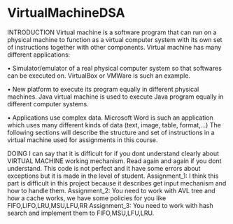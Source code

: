 # VirtualMachineDSA
INTRODUCTION
  Virtual machine is a software program that can run on a physical machine to
  function as a virtual computer system with its own set of instructions together
  with other components.
  Virtual machine has many different applications:
  
  • Simulator/emulator of a real physical computer system so that softwares
  can be executed on. VirtualBox or VMWare is such an example.
  
  • New platform to execute its program equally in different physical machines. Java virtual machine is used to execute Java program equally in
  different computer systems.
  
  • Applications use complex data. Microsoft Word is such an application
  which uses many different kinds of data (text, image, table, format,...)
  The following sections will describe the structure and set of instructions in
  a virtual machine used for assignments in this course.
  
DOING
  I can say that it is difficult for if you dont understand clearly about VIRTUAL MACHINE working mechanism.
  Read again and again if you dont understand.
  This code is not perfect and it have some errors about exceptions but it is made in the level of student.
  Assignment_1: I think this part is difficult in this project because it describes get input mechanism and how to handle them.
  Assignment_2: You need to work with AVL tree and how a cache works, we have some policies for you like FIFO,LIFO,LRU,MSU,LFU,RR
  Assignment_3: You need to work with hash search and implement them to FIFO,MSU,LFU,LRU.
